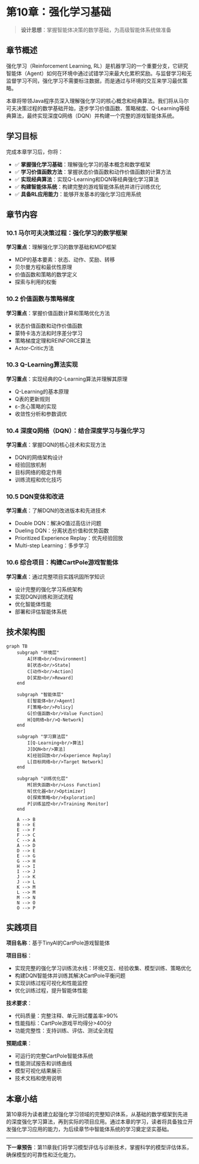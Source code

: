 # 第10章：强化学习基础

> **设计思想**：掌握智能体决策的数学基础，为高级智能体系统做准备

## 章节概述

强化学习（Reinforcement Learning, RL）是机器学习的一个重要分支，它研究智能体（Agent）如何在环境中通过试错学习来最大化累积奖励。与监督学习和无监督学习不同，强化学习不需要标注数据，而是通过与环境的交互来学习最优策略。

本章将带领Java程序员深入理解强化学习的核心概念和经典算法。我们将从马尔可夫决策过程的数学基础开始，逐步学习价值函数、策略梯度、Q-Learning等经典算法，最终实现深度Q网络（DQN）并构建一个完整的游戏智能体系统。

## 学习目标

完成本章学习后，你将：

- ✅ **掌握强化学习基础**：理解强化学习的基本概念和数学框架
- ✅ **学习价值函数方法**：掌握状态价值函数和动作价值函数的计算方法
- ✅ **实现经典算法**：实现Q-Learning和DQN等经典强化学习算法
- ✅ **构建智能体系统**：构建完整的游戏智能体系统并进行训练优化
- ✅ **具备RL应用能力**：能够开发基本的强化学习应用系统

## 章节内容

### 10.1 马尔可夫决策过程：强化学习的数学框架
**学习重点**：理解强化学习的数学基础和MDP框架
- MDP的基本要素：状态、动作、奖励、转移
- 贝尔曼方程和最优性原理
- 价值函数和策略的数学定义
- 探索与利用的权衡

### 10.2 价值函数与策略梯度
**学习重点**：掌握价值函数计算和策略优化方法
- 状态价值函数和动作价值函数
- 蒙特卡洛方法和时序差分学习
- 策略梯度定理和REINFORCE算法
- Actor-Critic方法

### 10.3 Q-Learning算法实现
**学习重点**：实现经典的Q-Learning算法并理解其原理
- Q-Learning的基本原理
- Q表的更新规则
- ε-贪心策略的实现
- 收敛性分析和参数调优

### 10.4 深度Q网络（DQN）：结合深度学习与强化学习
**学习重点**：掌握DQN的核心技术和实现方法
- DQN的网络架构设计
- 经验回放机制
- 目标网络的稳定作用
- 训练流程和优化技巧

### 10.5 DQN变体和改进
**学习重点**：了解DQN的改进版本和先进技术
- Double DQN：解决Q值过高估计问题
- Dueling DQN：分离状态价值和优势函数
- Prioritized Experience Replay：优先经验回放
- Multi-step Learning：多步学习

### 10.6 综合项目：构建CartPole游戏智能体
**学习重点**：通过完整项目实践巩固所学知识
- 设计完整的强化学习系统架构
- 实现DQN训练和测试流程
- 优化智能体性能
- 部署和评估智能体系统

## 技术架构图

```mermaid
graph TB
    subgraph "环境层"
        A[环境<br/>Environment]
        B[状态<br/>State]
        C[动作<br/>Action]
        D[奖励<br/>Reward]
    end
    
    subgraph "智能体层"
        E[智能体<br/>Agent]
        F[策略<br/>Policy]
        G[价值函数<br/>Value Function]
        H[Q网络<br/>Q-Network]
    end
    
    subgraph "学习算法层"
        I[Q-Learning<br/>算法]
        J[DQN<br/>算法]
        K[经验回放<br/>Experience Replay]
        L[目标网络<br/>Target Network]
    end
    
    subgraph "训练优化层"
        M[损失函数<br/>Loss Function]
        N[优化器<br/>Optimizer]
        O[探索策略<br/>Exploration]
        P[训练监控<br/>Training Monitor]
    end
    
    A --> B
    B --> E
    E --> F
    F --> C
    C --> A
    A --> D
    D --> E
    E --> G
    G --> H
    H --> I
    I --> J
    J --> K
    J --> L
    K --> M
    L --> M
    M --> N
    N --> O
    O --> P
```

## 实践项目

**项目名称**：基于TinyAI的CartPole游戏智能体

**项目目标**：
- 实现完整的强化学习训练流水线：环境交互、经验收集、模型训练、策略优化
- 构建DQN智能体并训练其解决CartPole平衡问题
- 实现训练过程可视化和性能监控
- 优化训练过程，提升智能体性能

**技术要求**：
- 代码质量：完整注释、单元测试覆盖率>90%
- 性能指标：CartPole游戏平均得分>400分
- 功能完整性：支持训练、评估、测试全流程

**预期成果**：
- 可运行的完整CartPole智能体系统
- 性能测试报告和训练曲线
- 模型可视化结果展示
- 技术文档和使用说明

## 本章小结

第10章将为读者建立起强化学习领域的完整知识体系，从基础的数学框架到先进的深度强化学习算法，再到实际的项目应用。通过本章的学习，读者将具备独立开发强化学习应用的能力，为后续章节中智能体系统的学习奠定坚实基础。

---

**下一章预告**：第11章我们将学习模型评估与诊断技术，掌握科学的模型评估体系，确保模型的可靠性和泛化能力。